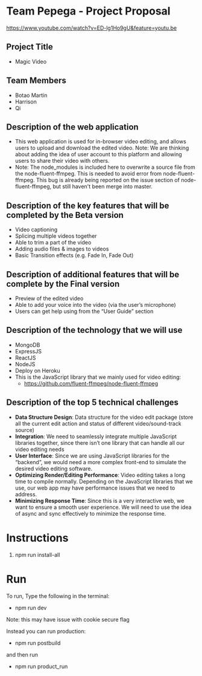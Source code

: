 # Team Pepega - Project Proposal
https://www.youtube.com/watch?v=ED-lg1Ho9gU&feature=youtu.be
## Project Title

- Magic Video

## Team Members

- Botao Martin
- Harrison
- Qi

## Description of the web application

- This web application is used for in-browser video editing, and allows users to upload and download the edited video. Note: We are thinking about adding the idea of user account to this platform and allowing users to share their video with others.
- Note: The node_modules is included here to overwrite a source file from the node-fluent-ffmpeg. This is needed to avoid error from node-fluent-ffmpeg. This bug is already being reported on the issue section of node-fluent-ffmpeg, but still haven't been merge into master.

## Description of the key features that will be completed by the Beta version

- Video captioning
- Splicing multiple videos together
- Able to trim a part of the video
- Adding audio files & images to videos
- Basic Transition effects (e.g. Fade In, Fade Out)

## Description of additional features that will be complete by the Final version

- Preview of the edited video
- Able to add your voice into the video (via the user’s microphone)
- Users can get help using from the “User Guide” section

## Description of the technology that we will use

- MongoDB
- ExpressJS
- ReactJS
- NodeJS
- Deploy on Heroku
- This is the JavaScript library that we mainly used for video editing:
  - https://github.com/fluent-ffmpeg/node-fluent-ffmpeg

## Description of the top 5 technical challenges

- **Data Structure Design**: Data structure for the video edit package (store all the current edit action and status of different video/sound-track source)
- **Integration**: We need to seamlessly integrate multiple JavaScript libraries together, since there isn’t one library that can handle all our video editing needs
- **User Interface**: Since we are using JavaScript libraries for the “backend”, we would need a more complex front-end to simulate the desired video editing software.
- **Optimizing Render/Editing Performance**: Video editing takes a long time to compile normally. Depending on the JavaScript libraries that we use, our web app may have performance issues that we need to address.
- **Minimizing Response Time**: Since this is a very interactive web, we want to ensure a smooth user experience. We will need to use the idea of async and sync effectively to minimize the response time.

# Instructions

1. npm run install-all

# Run

To run, Type the following in the terminal:

- npm run dev


Note: this may have issue with cookie secure flag

Instead you can run production:

- npm run postbuild

and then run  

- npm run product_run
